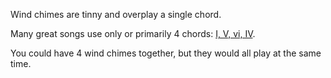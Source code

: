 Wind chimes are tinny and overplay a single chord.

Many great songs use only or primarily 4 chords: [I, V, vi, IV](https://en.wikipedia.org/wiki/List_of_songs_containing_the_I%E2%80%93V%E2%80%93vi%E2%80%93IV_progression).

You could have 4 wind chimes together, but they would all play at the same time.
